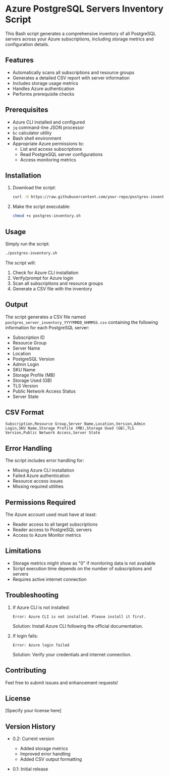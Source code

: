 # Azure PostgreSQL Servers Inventory Script

This Bash script generates a comprehensive inventory of all PostgreSQL servers across your Azure subscriptions, including storage metrics and configuration details.

## Features

- Automatically scans all subscriptions and resource groups
- Generates a detailed CSV report with server information
- Includes storage usage metrics
- Handles Azure authentication
- Performs prerequisite checks

## Prerequisites

- Azure CLI installed and configured
- `jq` command-line JSON processor
- `bc` calculator utility
- Bash shell environment
- Appropriate Azure permissions to:
  - List and access subscriptions
  - Read PostgreSQL server configurations
  - Access monitoring metrics

## Installation

1. Download the script:
   ```bash
   curl -O https://raw.githubusercontent.com/your-repo/postgres-inventory.sh
   ```

2. Make the script executable:
   ```bash
   chmod +x postgres-inventory.sh
   ```

## Usage

Simply run the script:
```bash
./postgres-inventory.sh
```

The script will:
1. Check for Azure CLI installation
2. Verify/prompt for Azure login
3. Scan all subscriptions and resource groups
4. Generate a CSV file with the inventory

## Output

The script generates a CSV file named `postgres_server_inventory_YYYYMMDD_HHMMSS.csv` containing the following information for each PostgreSQL server:

- Subscription ID
- Resource Group
- Server Name
- Location
- PostgreSQL Version
- Admin Login
- SKU Name
- Storage Profile (MB)
- Storage Used (GB)
- TLS Version
- Public Network Access Status
- Server State

## CSV Format

```csv
Subscription,Resource Group,Server Name,Location,Version,Admin Login,SKU Name,Storage Profile (MB),Storage Used (GB),TLS Version,Public Network Access,Server State
```

## Error Handling

The script includes error handling for:
- Missing Azure CLI installation
- Failed Azure authentication
- Resource access issues
- Missing required utilities

## Permissions Required

The Azure account used must have at least:
- Reader access to all target subscriptions
- Reader access to PostgreSQL servers
- Access to Azure Monitor metrics

## Limitations

- Storage metrics might show as "0" if monitoring data is not available
- Script execution time depends on the number of subscriptions and servers
- Requires active internet connection

## Troubleshooting

1. If Azure CLI is not installed:
   ```
   Error: Azure CLI is not installed. Please install it first.
   ```
   Solution: Install Azure CLI following the official documentation.

2. If login fails:
   ```
   Error: Azure login failed
   ```
   Solution: Verify your credentials and internet connection.

## Contributing

Feel free to submit issues and enhancement requests!

## License

[Specify your license here]

## Version History

- 0.2: Current version
  - Added storage metrics
  - Improved error handling
  - Added CSV output formatting

- 0.1: Initial release
